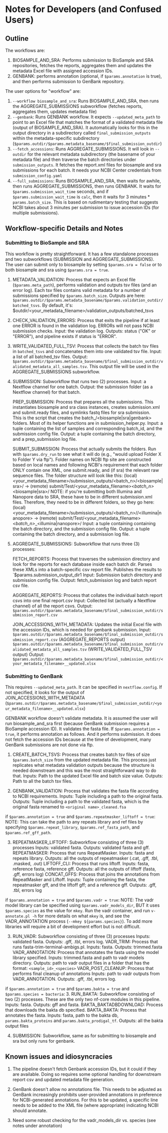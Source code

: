 # Notes for Developers (and Confused Users)

## Outline

The workflows are:
1. BIOSAMPLE_AND_SRA: Performs submission to BioSample and SRA repositories, fetches the reports, aggregates them and updates the metadata Excel file with assigned accession IDs.
2. GENBANK: performs annotation (optional, if `$params.annotation` is true), and then performs submission to GenBank repository.

The user options for "workflow" are:
1. `--workflow biosample_and_sra`: Runs BIOSAMPLE_AND_SRA, then runs the AGGREGATE_SUBMISSIONS subworkflow (fetches reports, aggregates them, updates metadata file)
2. `--genbank`: Runs GENBANK workflow. It expects `--updated_meta_path` to point to an Excel file that matches the format of a validated metadata file (output of BIOSAMPLE_AND_SRA).
                It automatically looks for this in the output directory in a subdirectory called `final_submission_outputs` within the metadata-specific subdirectory (`$params.outdir/$params.metadata_basename/$final_submission_outdir`)
3. `--fetch_accessions`: Runs AGGREGATE_SUBMISSIONS. It will look in `--outdir` for the relevant metadata subdirectory (the basename of your metadata file) and then traverse the batch directories under `submission_outputs`.
                         It fetches the report.xml files for biosample and sra submissions for each batch. It needs your NCBI Center credentials from `submission_config.yaml`
4. `--full_submissions`: Runs BIOSAMPLE_AND_SRA, then waits for awhile, then runs AGGREGATE_SUBMISSIONS, then runs GENBANK.
                         It waits for `$params.submission_wait_time` seconds, and if `$params.submission_wait_time` is `calc`, then it waits for 3 minutes * `params.batch_size`.
                         This is based on rudimentary testing that suggests NCBI takes about 3 minutes per submission to issue accession IDs (for multiple submissions).

## Workflow-specific Details and Notes

### Submitting to BioSample and SRA

This workflow is pretty straightforward.  It has a few standalone processes and two subworkflows (SUBMISSION and AGGREGATE_SUBMISSIONS).
The user can submit only to biosample by setting `$params.sra = false` or to both biosample and sra using `$params.sra = true`.

1. METADATA_VALIDATION: Process that expects an Excel file (`$params.meta_path`), performs validation and outputs tsv files (and an error log). 
                        Each tsv files contains valid metadata for a number of submissions specified by `$params.batch_size`.
                        Outputs are here: `$params.outdir/$params.metadata_basename/$params.validation_outdir/batched_tsvs`.  By default, it's: $outdir/<your_metadata_filename>/validation_outputs/batched_tsvs

2. CHECK_VALIDATION_ERRORS: Process that exits the pipeline if at least one ERROR is found in the validation log.  ERRORs will not pass NCBI submission checks.
                        Input: the validation log. Outputs: status ("OK" or "ERROR"), and pipeline exists if status is "ERROR".

3. WRITE_VALIDATED_FULL_TSV: Process that collects the batch tsv files in `batched_tsvs` and concatenates them into one validated tsv file.
                        Input: a list of all batched_tsv files. Output: `$params.outdir/$params.metadata_basename/$final_submission_outdir/validated_metadata_all_samples.tsv`.
                        This output file will be used in the AGGREGATE_SUBMISSIONS subworkflow.

4. SUBMISSION: Subworkflow that runs two (2) processes.
               Input: a Nextflow channel for one batch. Output: the submission folder (as a Nextflow channel) for that batch.

    PREP_SUBMISSION: Process that prepares all the submissions. This instantiates biosample and sra class instances, creates submission.xml and submit.ready files, and symlinks fastq files for sra submission.  
                     This is the script that creates the batch_<n>/<biosample|sra|genbank> folders. 
                     Most of its helper functions are in submission_helper.py.
                     Input: a tuple containing the list of samples and corresponding batch_id, and the submission config file. Output: a tuple containing the batch directory, and a prep_submission log file.

    SUBMIT_SUBMISSION: Process that actually submits the folders. Run with `$params.dry_run` to see what it will do (e.g., "would upload Folder X to Folder Y via ftp").
                Folder names on NCBI ftp site are constructed based on local names and following NCBI's requirement that each folder ONLY contain one XML, one submit.ready, and (if sra) the relevant raw sequence files.
                The folder structure will look like this: (local) <your_metadata_filename>/submission_outputs/<batch_n>/<biosample|sra>/ → (remote) submit/Test/<your_metadata_filename>_<batch_n>_<biosample|sra>/
                NOTE: if you're submitting both Illumina and Nanopore data to SRA, these have to be in different submission.xml files. Therefore, they need to be in different folders, so they go here:
                    (local) <your_metadata_filename>/submission_outputs/<batch_n>/<sra>/<illumina|nanopore> → (remote) submit/Test/<your_metadata_filename>_<batch_n>_<sra>_<illumina|nanopore>/
                Input: a tuple containing containing the batch directory, and the submission config file. Output: a tuple containing the batch directory, and a submission log file.

5. AGGREGATE_SUBMISSIONS: Subworkflow that runs three (3) processes:

    FETCH_REPORTS: Process that traverses the submission directory and look for the reports for each database inside each batch dir. Parses these XMLs into a batch-specific csv report file.
                   Publishes the results to `$params.submission_output_dir1
                   Input: Submission batch directory and submission config file. Output: fetch_submission log and batch report csv file.

    AGGREGATE_REPORTS: Process that collates the individual batch report csvs into one final report.csv
                   Input: Collected list (actually a Nextflow channel) of all the report csvs. Output: `$params.outdir/$params.metadata_basename/$final_submission_outdir/submission_report.csv`

    JOIN_ACCESSIONS_WITH_METADATA: Updates the initial Excel file with the accession IDs, which is needed for genbank submission.
                   Input: `$params.outdir/$params.metadata_basename/$final_submission_outdir/submission_report.csv` (AGGREGATE_REPORTS output) 
                          `$params.outdir/$params.metadata_basename/$final_submission_outdir/validated_metadata_all_samples.tsv` (WRITE_VALIDATED_FULL_TSV output)
                   Output: `$params.outdir/$params.metadata_basename/$final_submission_outdir/<your_metadata_filename>__updated.xlsx`

### Submitting to GenBank

This requires `--updated_meta_path`. It can be specified in `nextflow.config`.
If not specified, it looks for the output of JOIN_ACCESSIONS_WITH_METADATA (`$params.outdir/$params.metadata_basename/$final_submission_outdir/<your_metadata_filename>__updated.xlsx`)

GENBANK workflow doesn't validate metadata. It is assumed the user will run biosample_and_sra first (because GenBank submission requires a BioSample accession ID). 
It validates the fasta file.
If `$params.annotation = true`, it performs annotation as follows.
And it performs submission.  It does not fetch the accession IDs because at the time of development, many GenBank submissions are not done via ftp.


1. CREATE_BATCH_TSVS: Process that creates batch tsv files of size `$params.batch_size` from the updated metadata file.
            This process just replicates what metadata validation outputs because the structure is needed downstream and this was the most straightforward way to do that.
            Inputs: Path to the updated Excel file and batch size value. Outputs: Path to all the batch tsv files.

2. GENBANK_VALIDATION: Process that validates the fasta file according to NCBI requirements.
            Inputs: Tuple including a path to the original fasta. Outputs: Tuple including a path to the validated fasta, which is the original fasta renamed to `<original name>_cleaned.fsa`

if `$params.annotation = true` and `$params.repeatmasker_liftoff = true`:
    NOTE: This can take the path to any repeats library and ref files by specifying `$params.repeat_library`, `$params.ref_fasta_path`, and `$params.ref_gff_path`.

3. REPEATMASKER_LIFTOFF: Subworkflow consisting of three (3) processes
            Inputs: validated fasta. Outputs: validated fasta and gff.
    REPEATMASKER: Process that runs RepeatMasker.
            Inputs: fasta and repeats library. Outputs: all the outputs of repeatmasker (.cat, .gff, .tbl, .masked, .out)
    LIFTOFF_CLI: Process that runs liftoff.
            Inputs: fasta, reference fasta, reference gff. Outputs: all the outputs of liftoff (fasta, .gff, errors log)
    CONCAT_GFFS: Process that joins the annotations from RepeatMasker and Liftoff.
            Inputs: Tuple containing the fasta, the repeatmasker gff, and the liftoff gff; and a reference gff. Outputs: .gff, .tbl, errors log

if `$params.annotation = true` and `$params.vadr = true`:
    NOTE: The vadr model library can be specified using `$params.vadr_models_dir`, BUT it uses `$params.species` as the value for `mkey`. 
    Run the vadr container, and run `v-annotate.pl -h` for more details on what `mkey` is, and see the VADR_ANNOTATION process (`--mkey ${params.species}`).
    To add more libraries will require a bit of development effort but is not difficult. 

3. RUN_VADR: Subworkflow consisting of three (3) processes
            Inputs: validated fasta. Outputs: .gff, .tbl, errors log.
    VADR_TRIM: Process that runs fasta-trim-terminal-ambigs.pl.
            Inputs: fasta. Outputs: trimmed.fasta
    VADR_ANNOTATION: Process that annotates the fasta using the model library specified.
            Inputs: trimmed.fasta and path to vadr models directory. Outputs: path to vadr output files in a folder that has the format: `<sample_id>_<species>`
    VADR_POST_CLEANUP: Process that performs final cleanup of annotations
            Inputs: path to vadr outputs from VADR_ANNOTATION. Outputs: .gff, .tbl, errors log.

if `$params.annotation = true` and `$params.bakta = true` and `$params.species = bacteria`:
3. RUN_BAKTA: Subworkflow consisting of two (2) processes.  These are the only two nf-core modules in this pipeline.
            Inputs: fasta. Outputs: gff and fasta.
    BAKTA_BAKTADBDOWNLOAD: Process that downloads the bakta db specified.
    BAKTA_BAKTA: Process that annotates the fasta.
            Inputs: fasta, path to the bakta db, `params.bakta_proteins` and `params.bakta_prodigal_tf`. Outputs: all the bakta output files

4. SUBMISSION: Subworkflow, same as for submitting to biosample and sra but only runs for genbank.


## Known issues and idiosyncracies

1. The pipeline doesn't fetch Genbank accession IDs, but it could if they are available.  Doing so requires some optional handling for downstream report csv and updated metadata file generation.

2. GenBank doesn't allow no annotations file.  This needs to be adjusted as GenBank increasingly prohibits user-provided annotations in preference for NCBI-generated annotations.
   For this to be updated, a specific line needs to be added to the XML file (where appropriate) indicating NCBI should annotate.
   
3. Need some robust checking for the vadr_models_dir vs. species (see notes under annotation)
